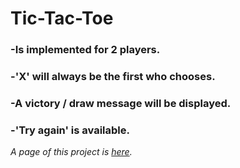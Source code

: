 # Tic-Tac-Toe
### -Is implemented for 2 players.
### -'X' will always be the first who chooses.
### -A victory / draw message will be displayed.
### -'Try again' is available.

*A page of this project is [here](https://malancaionut.github.io/Tic-Tac-Toe/index.html).*
